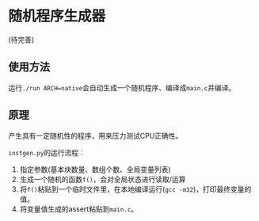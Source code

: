 # 随机程序生成器

(待完善)

## 使用方法

运行`./run ARCH=native`会自动生成一个随机程序、编译成`main.c`并编译。

## 原理

产生具有一定随机性的程序，用来压力测试CPU正确性。

`instgen.py`的运行流程：

1. 指定参数(基本块数量、数组个数、全局变量列表)
2. 生成一个随机的函数`f()`，会对全局状态进行读取/运算
3. 将`f()`粘贴到一个临时文件里，在本地编译运行(`gcc -m32`)，打印最终变量的值。
4. 将变量值生成的assert粘贴到`main.c`。

